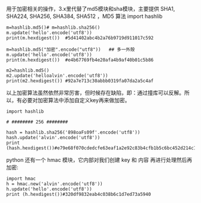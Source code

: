 用于加密相关的操作，3.x里代替了md5模块和sha模块，主要提供 SHA1, SHA224, SHA256, SHA384, SHA512 ，MD5 算法
    import hashlib
     
    m=hashlib.md5()# m=hashlib.sha256()
    m.update('hello'.encode('utf8'))
    print(m.hexdigest())  #5d41402abc4b2a76b9719d911017c592
     
    m=hashlib.md5("加密".encode("utf8"))   ## 多一外殼 
    m.update('hello'.encode('utf8'))
    print(m.hexdigest())  #e4b67769fb4e20afa4b9af40b01c5b86
     
    m2=hashlib.md5()
    m2.update('helloalvin'.encode('utf8'))
    print(m2.hexdigest()) #92a7e713c30abbb0319fa07da2a5c4af

以上加密算法虽然依然非常厉害，但时候存在缺陷，即：通过撞库可以反解。所以，有必要对加密算法中添加自定义key再来做加密。

    import hashlib
     
    # ######## 256 ########
     
    hash = hashlib.sha256('898oaFs09f'.encode('utf8'))
    hash.update('alvin'.encode('utf8'))
    print (hash.hexdigest())#e79e68f070cdedcfe63eaf1a2e92c83b4cfb1b5c6bc452d214c1b7e77cdfd1c7
    
python 还有一个 hmac 模块，它内部对我们创建 key 和 内容 再进行处理然后再加密:

    import hmac
    h = hmac.new('alvin'.encode('utf8'))
    h.update('hello'.encode('utf8'))
    print (h.hexdigest())#320df9832eab4c038b6c1d7ed73a5940